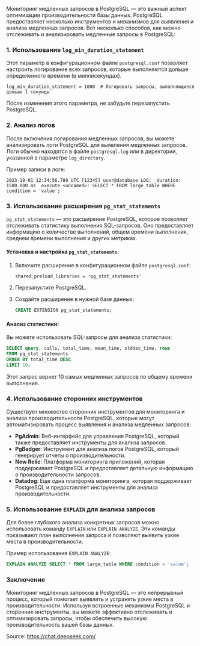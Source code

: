 Мониторинг медленных запросов в PostgreSQL — это важный аспект оптимизации производительности базы данных. PostgreSQL предоставляет несколько инструментов и механизмов для выявления и анализа медленных запросов. Вот несколько способов, как можно отслеживать и анализировать медленные запросы в PostgreSQL:

### 1. Использование `log_min_duration_statement`

Этот параметр в конфигурационном файле `postgresql.conf` позволяет настроить логирование всех запросов, которые выполняются дольше определенного времени (в миллисекундах).

```plaintext
log_min_duration_statement = 1000  # Логировать запросы, выполняющиеся дольше 1 секунды
```

После изменения этого параметра, не забудьте перезапустить PostgreSQL.

### 2. Анализ логов

После включения логирования медленных запросов, вы можете анализировать логи PostgreSQL для выявления медленных запросов. Логи обычно находятся в файле `postgresql.log` или в директории, указанной в параметре `log_directory`.

Пример записи в логе:

```plaintext
2023-10-01 12:34:56.789 UTC [12345] user@database LOG:  duration: 1500.000 ms  execute <unnamed>: SELECT * FROM large_table WHERE condition = 'value';
```

### 3. Использование расширения `pg_stat_statements`

`pg_stat_statements` — это расширение PostgreSQL, которое позволяет отслеживать статистику выполнения SQL-запросов. Оно предоставляет информацию о количестве выполнений, общем времени выполнения, среднем времени выполнения и других метриках.

#### Установка и настройка `pg_stat_statements`:

1. Включите расширение в конфигурационном файле `postgresql.conf`:

   ```plaintext
   shared_preload_libraries = 'pg_stat_statements'
   ```

2. Перезапустите PostgreSQL.

3. Создайте расширение в нужной базе данных:

   ```sql
   CREATE EXTENSION pg_stat_statements;
   ```

#### Анализ статистики:

Вы можете использовать SQL-запросы для анализа статистики:

```sql
SELECT query, calls, total_time, mean_time, stddev_time, rows
FROM pg_stat_statements
ORDER BY total_time DESC
LIMIT 10;
```

Этот запрос вернет 10 самых медленных запросов по общему времени выполнения.

### 4. Использование сторонних инструментов

Существует множество сторонних инструментов для мониторинга и анализа производительности PostgreSQL, которые могут автоматизировать процесс выявления и анализа медленных запросов:

- **PgAdmin**: Веб-интерфейс для управления PostgreSQL, который также предоставляет инструменты для анализа запросов.
- **PgBadger**: Инструмент для анализа логов PostgreSQL, который генерирует отчеты о производительности.
- **New Relic**: Платформа мониторинга приложений, которая поддерживает PostgreSQL и предоставляет детальную информацию о производительности запросов.
- **Datadog**: Еще одна платформа мониторинга, которая поддерживает PostgreSQL и предоставляет инструменты для анализа производительности.

### 5. Использование `EXPLAIN` для анализа запросов

Для более глубокого анализа конкретных запросов можно использовать команду `EXPLAIN` или `EXPLAIN ANALYZE`. Эти команды показывают план выполнения запроса и позволяют выявить узкие места в производительности.

Пример использования `EXPLAIN ANALYZE`:

```sql
EXPLAIN ANALYZE SELECT * FROM large_table WHERE condition = 'value';
```

### Заключение

Мониторинг медленных запросов в PostgreSQL — это непрерывный процесс, который помогает выявлять и устранять узкие места в производительности. Используя встроенные механизмы PostgreSQL и сторонние инструменты, вы можете эффективно отслеживать и оптимизировать запросы, чтобы обеспечить высокую производительность вашей базы данных.

Source: https://chat.deepseek.com/
